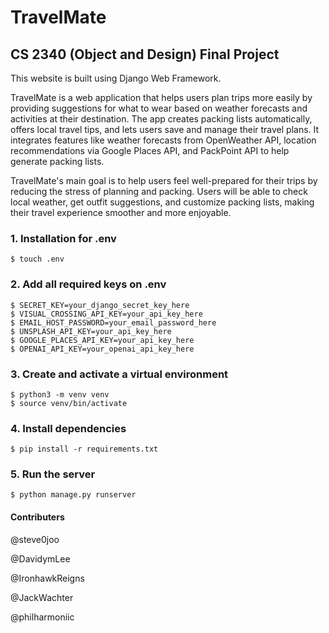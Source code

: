 # TravelMate
## CS 2340 (Object and Design) Final Project

This website is built using Django Web Framework.

TravelMate is a web application that helps users plan trips more easily by providing suggestions for what to wear based on weather forecasts and activities at their destination. The app creates packing lists automatically, offers local travel tips, and lets users save and manage their travel plans. It integrates features like weather forecasts from OpenWeather API, location recommendations via Google Places API, and PackPoint API to help generate packing lists.

TravelMate's main goal is to help users feel well-prepared for their trips by reducing the stress of
planning and packing. Users will be able to check local weather, get outfit suggestions, and
customize packing lists, making their travel experience smoother and more enjoyable.

### 1. Installation for .env

```
$ touch .env
```

### 2. Add all required keys on .env

```
$ SECRET_KEY=your_django_secret_key_here
$ VISUAL_CROSSING_API_KEY=your_api_key_here
$ EMAIL_HOST_PASSWORD=your_email_password_here
$ UNSPLASH_API_KEY=your_api_key_here
$ GOOGLE_PLACES_API_KEY=your_api_key_here
$ OPENAI_API_KEY=your_openai_api_key_here
```

### 3. Create and activate a virtual environment
```
$ python3 -m venv venv
$ source venv/bin/activate
```

### 4. Install dependencies
```
$ pip install -r requirements.txt
```

### 5. Run the server
```
$ python manage.py runserver
```

#### Contributers
@steve0joo

@DavidymLee

@IronhawkReigns

@JackWachter

@philharmoniic
